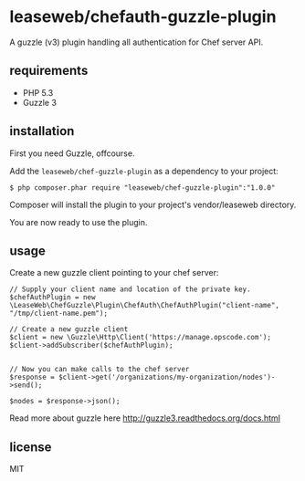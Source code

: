 leaseweb/chefauth-guzzle-plugin
===============================

A guzzle (v3) plugin handling all authentication for Chef server API.


requirements
------------

- PHP 5.3
- Guzzle 3


installation
------------

First you need Guzzle, offcourse.

Add the `leaseweb/chef-guzzle-plugin` as a dependency to your project:

    $ php composer.phar require "leaseweb/chef-guzzle-plugin":"1.0.0"

Composer will install the plugin to your project's vendor/leaseweb directory.

You are now ready to use the plugin.


usage
-----

Create a new guzzle client pointing to your chef server:

    // Supply your client name and location of the private key.
    $chefAuthPlugin = new \LeaseWeb\ChefGuzzle\Plugin\ChefAuth\ChefAuthPlugin("client-name", "/tmp/client-name.pem");

    // Create a new guzzle client
    $client = new \Guzzle\Http\Client('https://manage.opscode.com');
    $client->addSubscriber($chefAuthPlugin);


    // Now you can make calls to the chef server
    $response = $client->get('/organizations/my-organization/nodes')->send();

    $nodes = $response->json();


Read more about guzzle here http://guzzle3.readthedocs.org/docs.html


license
-------

MIT
